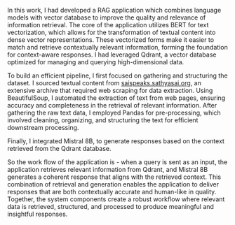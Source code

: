 In this work, I had developed a RAG application which combines language models with vector database to improve the quality and relevance of information retrieval. The core of the application utilizes BERT for text vectorization, which allows for the transformation of textual content into dense vector representations. These vectorized forms make it easier to match and retrieve contextually relevant information, forming the foundation for context-aware responses. I had leveraged Qdrant, a vector database optimized for managing and querying high-dimensional data.

To build an efficient pipeline, I first focused on gathering and structuring the dataset. I sourced textual content from [saispeaks.sathyasai.org](https://saispeaks.sathyasai.org/), an extensive archive that required web scraping for data extraction. Using BeautifulSoup, I automated the extraction of text from web pages, ensuring accuracy and completeness in the retrieval of relevant information. After gathering the raw text data, I employed Pandas for pre-processing, which involved cleaning, organizing, and structuring the text for efficient downstream processing.

Finally, I integrated Mistral 8B, to generate responses based on the context retrieved from the Qdrant database. 

So the work flow of the application is - when a query is sent as an input, the application retrieves relevant information from Qdrant, and Mistral 8B generates a coherent response that aligns with the retrieved context. This combination of retrieval and generation enables the application to deliver responses that are both contextually accurate and human-like in quality. Together, the system components create a robust workflow where relevant data is retrieved, structured, and processed to produce meaningful and insightful responses.

